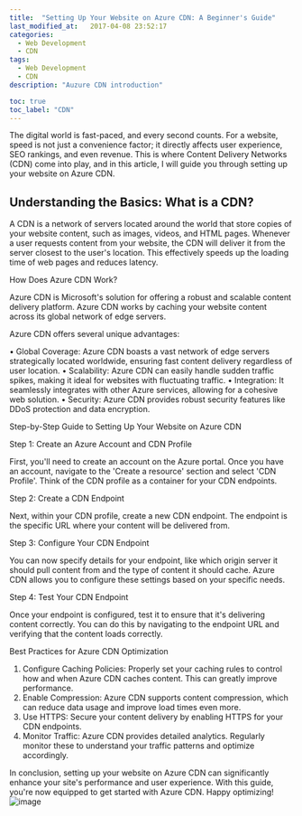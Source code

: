 ```yaml
---
title:  "Setting Up Your Website on Azure CDN: A Beginner's Guide"
last_modified_at:   2017-04-08 23:52:17
categories: 
  - Web Development
  - CDN
tags:
  - Web Development
  - CDN
description: "Auzure CDN introduction"

toc: true
toc_label: "CDN"
---
```



The digital world is fast-paced, and every second counts. For a website, speed is not just a convenience factor; it directly affects user experience, SEO rankings, and even revenue. This is where Content Delivery Networks (CDN) come into play, and in this article, I will guide you through setting up your website on Azure CDN.
 
## Understanding the Basics: What is a CDN?
 
A CDN is a network of servers located around the world that store copies of your website content, such as images, videos, and HTML pages. 
Whenever a user requests content from your website, the CDN will deliver it from the server closest to the user's location. This effectively speeds up the loading time of web pages and reduces latency.
 
How Does Azure CDN Work?
 
Azure CDN is Microsoft's solution for offering a robust and scalable content delivery platform. Azure CDN works by caching your website content across its global network of edge servers. 
 
Azure CDN offers several unique advantages:
 
• Global Coverage: Azure CDN boasts a vast network of edge servers strategically located worldwide, ensuring fast content delivery regardless of user location.
• Scalability: Azure CDN can easily handle sudden traffic spikes, making it ideal for websites with fluctuating traffic.
• Integration: It seamlessly integrates with other Azure services, allowing for a cohesive web solution.
• Security: Azure CDN provides robust security features like DDoS protection and data encryption.
 
Step-by-Step Guide to Setting Up Your Website on Azure CDN
 
Step 1: Create an Azure Account and CDN Profile
 
First, you'll need to create an account on the Azure portal. Once you have an account, navigate to the 'Create a resource' section and select 'CDN Profile'. Think of the CDN profile as a container for your CDN endpoints.
 
Step 2: Create a CDN Endpoint
 
Next, within your CDN profile, create a new CDN endpoint. The endpoint is the specific URL where your content will be delivered from.
 
Step 3: Configure Your CDN Endpoint
 
You can now specify details for your endpoint, like which origin server it should pull content from and the type of content it should cache. Azure CDN allows you to configure these settings based on your specific needs.
 
Step 4: Test Your CDN Endpoint
 
Once your endpoint is configured, test it to ensure that it's delivering content correctly. You can do this by navigating to the endpoint URL and verifying that the content loads correctly.
 
Best Practices for Azure CDN Optimization
 
1. Configure Caching Policies: Properly set your caching rules to control how and when Azure CDN caches content. This can greatly improve performance.
2. Enable Compression: Azure CDN supports content compression, which can reduce data usage and improve load times even more.
3. Use HTTPS: Secure your content delivery by enabling HTTPS for your CDN endpoints.
4. Monitor Traffic: Azure CDN provides detailed analytics. Regularly monitor these to understand your traffic patterns and optimize accordingly.
 
 
In conclusion, setting up your website on Azure CDN can significantly enhance your site's performance and user experience. With this guide, you're now equipped to get started with Azure CDN. Happy optimizing!![image](https://github.com/TShau/blogpage/assets/17855499/432718ac-a2d5-4fe3-8805-773a433e222f)
